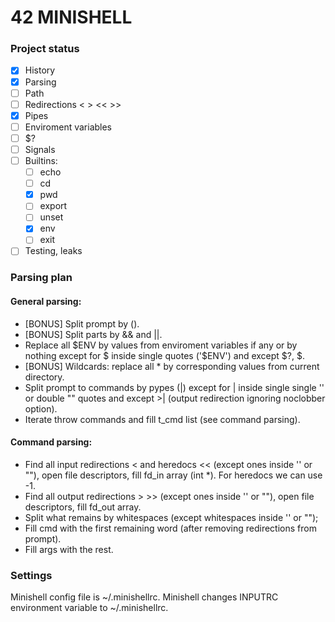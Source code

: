 # 42 MINISHELL

### Project status

- [x] History
- [X] Parsing
- [ ] Path
- [ ] Redirections < > << >> 
- [X] Pipes
- [ ] Enviroment variables
- [ ] $?
- [ ] Signals
- [ ] Builtins:
	- [ ] echo
	- [ ] cd
	- [x] pwd
	- [ ] export
	- [ ] unset
	- [x] env
	- [ ] exit
- [ ] Testing, leaks

### Parsing plan

#### General parsing:

- [BONUS] Split prompt by ().
- [BONUS] Split parts by && and ||.
- Replace all \$ENV by values from enviroment variables if any or by nothing except for \$ inside single quotes ('$ENV') and except \$?, \$.
- [BONUS] Wildcards: replace all * by corresponding values from current directory.
- Split prompt to commands by pypes (|) except for | inside single single '' or double "" quotes and except >| (output redirection ignoring noclobber option).
- Iterate throw commands and fill t_cmd list (see command parsing).

#### Command parsing:

- Find all input redirections < and heredocs << (except ones inside '' or ""), open file descriptors, fill fd_in array (int *). For heredocs we can use -1.
- Find all output redirections > >> (except ones inside '' or ""), open file descriptors, fill fd_out array.
- Split what remains by whitespaces (except whitespaces inside '' or "");
- Fill cmd with the first remaining word (after removing redirections from prompt).
- Fill args with the rest.

### Settings

Minishell config file is ~/.minishellrc.
Minishell changes INPUTRC environment variable to ~/.minishellrc.